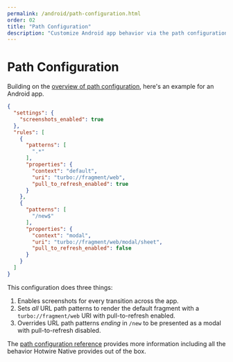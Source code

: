 ```yaml
---
permalink: /android/path-configuration.html
order: 02
title: "Path Configuration"
description: "Customize Android app behavior via the path configuration."
---
```


# Path Configuration

Building on the [overview of path configuration](/overview/path-configuration), here's an example for an Android app.

```json
{
  "settings": {
    "screenshots_enabled": true
  },
  "rules": [
    {
      "patterns": [
        ".*"
      ],
      "properties": {
        "context": "default",
        "uri": "turbo://fragment/web",
        "pull_to_refresh_enabled": true
      }
    },
    {
      "patterns": [
        "/new$"
      ],
      "properties": {
        "context": "modal",
        "uri": "turbo://fragment/web/modal/sheet",
        "pull_to_refresh_enabled": false
      }
    }
  ]
}
```

This configuration does three things:

1. Enables screenshots for every transition across the app.
2. Sets *all* URL path patterns to render the default fragment with a `turbo://fragment/web` URI with pull-to-refresh enabled.
3. Overrides URL path patterns *ending* in `/new` to be presented as a modal with pull-to-refresh disabled.

The [path configuration reference](/reference/path-configuration) provides more information including all the behavior Hotwire Native provides out of the box.

